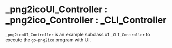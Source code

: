 # _png2icoUI_Controller : _png2ico_Controller : _CLI_Controller

`_png2icoUI_Controller` is an example subclass of `_CLI_Controller` to execute the `go-png2ico` program with UI. 